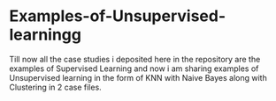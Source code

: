 # Examples-of-Unsupervised-learningg
Till now all the case studies i deposited here in the repository are the examples of Supervised Learning and now i am sharing examples of Unsupervised learning in the form of KNN with Naive Bayes along with Clustering in 2 case files.
